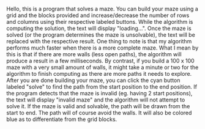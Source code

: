 Hello, this is a program that solves a maze. You can build your maze using a grid and the blocks provided and increase/decrease the number of rows and columns using their respective labeled buttons.
While the algorithm is computing the solution, the text will display "loading...". Once the maze is solved (or the program determines the maze is unsolvable), the text will be replaced with the respective result.
One thing to note is that my algorithm performs much faster when there is a more complete maze. What I mean by this is that if there are more walls (less open paths), the algorithm will produce a result in a few milliseconds. By contrast, if you build a 100 x 100 maze with a
very small amount of walls, it might take a minute or two for the algorithm to finish computing as there are more paths it needs to explore. 
After you are done building your maze, you can click the cyan button labeled "solve" to find the path from the start position to the end position. If the program detects that the maze is invalid (eg. having 2 start positions), the text will display "invalid maze" and
the algorithm will not attempt to solve it. If the maze is valid and solvable, the path will be drawn from the start to end. The path will of course avoid the walls. It will also be colored blue as to differentiate from the grid blocks.
